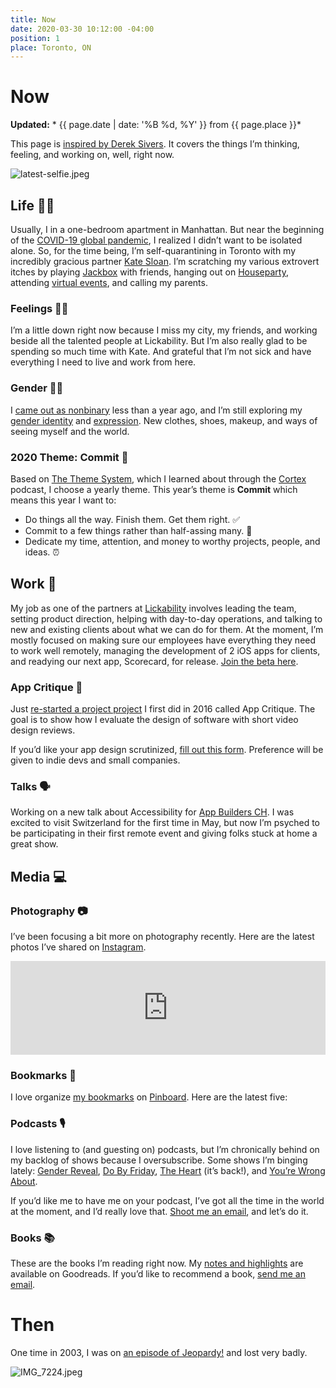 ```yaml
---
title: Now
date: 2020-03-30 10:12:00 -04:00
position: 1
place: Toronto, ON
---
```


# Now

**Updated:** * {{ page.date | date: '%B %d, %Y' }} from {{ page.place }}*

This page is [inspired by Derek Sivers](https://sivers.org/nowff). It covers the things I’m thinking, feeling, and working on, well, right now.

![latest-selfie.jpeg](/uploads/latest-selfie.jpeg)

## Life 👱🏻

Usually, I in a one-bedroom apartment in Manhattan. But near the beginning of the [COVID-19 global pandemic](https://en.wikipedia.org/wiki/Coronavirus_disease_2019), I realized I didn’t want to be isolated alone. So, for the time being, I’m self-quarantining in Toronto with my incredibly gracious partner [Kate Sloan](https://twitter.com/Girly_Juice). I’m scratching my various extrovert itches by playing [Jackbox](https://jackboxgames.com) with friends, hanging out on [Houseparty](https://houseparty.com/add/mattbischoff), attending [virtual events](http://risk-show.com), and calling my parents.

### Feelings 🙍🏼

I’m a little down right now because I miss my city, my friends, and working beside all the talented people at Lickability. But I’m also really glad to be spending so much time with Kate. And grateful that I’m not sick and have everything I need to live and work from here.

### Gender 🤷🏼

I [came out as nonbinary](https://twitter.com/mb/status/1150437952155242496) less than a year ago, and I’m still exploring my [gender identity](https://en.wikipedia.org/wiki/Gender_identity) and [expression](https://en.wikipedia.org/wiki/Gender_expression). New clothes, shoes, makeup, and ways of seeing myself and the world.

### 2020 Theme: Commit 🤝

Based on [The Theme System](https://www.thethemesystem.com), which I learned about through the [Cortex](http://cortex.fm) podcast, I choose a yearly theme. This year’s theme is **Commit** which means this year I want to:

* Do things all the way. Finish them. Get them right. ✅
* Commit to a few things rather than half-assing many. 🧠
* Dedicate my time, attention, and money to worthy projects, people, and ideas. ⏰

## Work 👅

My job as one of the partners at [Lickability](https://lickability.com) involves leading the team, setting product direction, helping with day-to-day operations, and talking to new and existing clients about what we can do for them. At the moment, I’m mostly focused on making sure our employees have everything they need to work well remotely, managing the development of 2 iOS apps for clients, and readying our next app, Scorecard, for release. [Join the beta here](https://testflight.apple.com/join/bkjqS6h4).

### App Critique 🧐

Just [re-started a project project](https://twitter.com/mb/status/1243632324329254914) I first did in 2016 called App Critique. The goal is to show how I evaluate the design of software with short video design reviews.

If you’d like your app design scrutinized, [fill out this form](https://matthewbischoff.typeform.com/to/RjX8si). Preference will be given to indie devs and small companies.

### Talks 🗣

Working on a new talk about Accessibility for [App Builders CH](https://appbuilders.ch). I was excited to visit Switzerland for the first time in May, but now I’m psyched to be participating in their first remote event and giving folks stuck at home a great show.

## Media 💻

### Photography 📷

I’ve been focusing a bit more on photography recently. Here are the latest photos I’ve shared on [Instagram](http://instagram.com/mattb).

<!-- SnapWidget -->
<script src="https://snapwidget.com/js/snapwidget.js"></script>
<iframe src="https://snapwidget.com/embed/807385" class="snapwidget-widget" allowtransparency="true" frameborder="0" scrolling="no" style="border:none; overflow:hidden;  width:100%; "></iframe>

### Bookmarks 📌

I love organize [my bookmarks](https://pinboard.in/u:mattb) on [Pinboard](https://pinboard.in/). Here are the latest five:

<script language="javascript" src="https://pinboard.in//widgets/v1/linkroll/?user=mattb&count=5"></script>

### Podcasts 🎙

I love listening to (and guesting on) podcasts, but I’m chronically behind on my backlog of shows because I oversubscribe. Some shows I’m binging lately: [Gender Reveal](https://www.genderpodcast.com), [Do By Friday](http://dobyfriday.com), [The Heart](https://www.theheartradio.org) (it’s back!), and [You’re Wrong About](https://podcasts.apple.com/podcast/youre-wrong-about/id1380008439).

If you’d like me to have me on your podcast, I’ve got all the time in the world at the moment, and I’d really love that. [Shoot me an email](mailto:mb@matthewbischoff.com?subject=Book%20Reccomendation), and let’s do it.

### Books 📚

These are the books I’m reading right now. My [notes and highlights](https://www.goodreads.com/notes/3162891-matthew-bischoff?ref=rnlp) are available on Goodreads. If you’d like to recommend a book, [send me an email](mailto:mb@matthewbischoff.com?subject=Book%20Reccomendation).

<style type="text/css" media="screen">
.gr_grid_container {
width: 100%;
}

.gr_grid_book_container {
/* customize book cover container div here */
display: inline-block;
width: 98px;
height: 160px;
padding: 0px 20px 0px 0px;
overflow: hidden;
}
</style>
<script src="https://www.goodreads.com/review/grid_widget/3162891.Matthew's%20currently-reading%20book%20montage?cover_size=medium&hide_link=true&hide_title=true&num_books=20&order=a&shelf=currently-reading&sort=date_added&widget_id=1585539912" type="text/javascript" charset="utf-8"></script>

# Then

One time in 2003, I was on [an episode of Jeopardy!](https://www.j-archive.com/showgame.php?game_id=3342) and lost very badly.

![IMG_7224.jpeg](/uploads/IMG_7224.jpeg)
